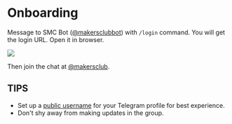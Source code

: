 # Onboarding

Message to SMC Bot ([@makersclubbot](http://telegram.me/makersclubbot)) with `/login` command. You will get the login URL. Open it in browser.

![](https://i.imgur.com/QX5GlvN.png)

Then join the chat at [@makersclub](https://t.me/makersclub).

## TIPS

* Set up a [public username](https://telegram.org/faq#q-what-are-usernames-how-do-i-get-one) for your Telegram profile for best experience.
* Don't shy away from making updates in the group.
